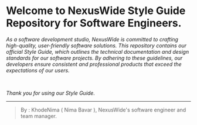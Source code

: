 # **Welcome to NexusWide Style Guide Repository for Software Engineers.**

*As a software development studio, NexusWide is committed to crafting high-quality, user-friendly software solutions. This repository contains our official Style Guide, which outlines the technical documentation and design standards for our software projects. By adhering to these guidelines, our developers ensure consistent and professional products that exceed the expectations of our users.*

<br>

*Thank you for using our Style Guide.*

---

> By : KhodeNima ( Nima Bavar ), NexusWide's software engineer and team manager.
